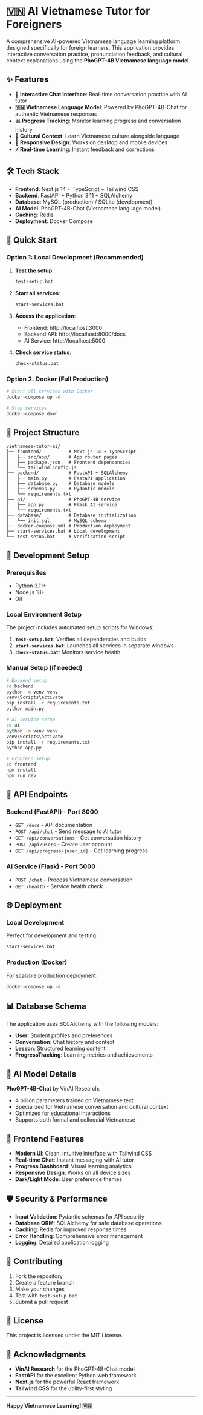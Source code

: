 # 🇻🇳 AI Vietnamese Tutor for Foreigners

A comprehensive AI-powered Vietnamese language learning platform designed specifically for foreign learners. This application provides interactive conversation practice, pronunciation feedback, and cultural context explanations using the **PhoGPT-4B Vietnamese language model**.

## ✨ Features

- **🤖 Interactive Chat Interface**: Real-time conversation practice with AI tutor
- **🇻🇳 Vietnamese Language Model**: Powered by PhoGPT-4B-Chat for authentic Vietnamese responses  
- **📊 Progress Tracking**: Monitor learning progress and conversation history
- **🏮 Cultural Context**: Learn Vietnamese culture alongside language
- **📱 Responsive Design**: Works on desktop and mobile devices
- **⚡ Real-time Learning**: Instant feedback and corrections

## 🛠️ Tech Stack

- **Frontend**: Next.js 14 + TypeScript + Tailwind CSS
- **Backend**: FastAPI + Python 3.11 + SQLAlchemy
- **Database**: MySQL (production) / SQLite (development)
- **AI Model**: PhoGPT-4B-Chat (Vietnamese language model)
- **Caching**: Redis
- **Deployment**: Docker Compose

## 🚀 Quick Start

### Option 1: Local Development (Recommended)

1. **Test the setup**:
   ```bash
   test-setup.bat
   ```

2. **Start all services**:
   ```bash
   start-services.bat
   ```

3. **Access the application**:
   - Frontend: http://localhost:3000
   - Backend API: http://localhost:8000/docs
   - AI Service: http://localhost:5000

4. **Check service status**:
   ```bash
   check-status.bat
   ```

### Option 2: Docker (Full Production)

```bash
# Start all services with Docker
docker-compose up -d

# Stop services
docker-compose down
```

## 📁 Project Structure

```
vietnamese-tutor-ai/
├── frontend/          # Next.js 14 + TypeScript
│   ├── src/app/       # App router pages
│   ├── package.json   # Frontend dependencies
│   └── tailwind.config.js
├── backend/           # FastAPI + SQLAlchemy
│   ├── main.py        # FastAPI application
│   ├── database.py    # Database models
│   ├── schemas.py     # Pydantic models
│   └── requirements.txt
├── ai/                # PhoGPT-4B service
│   ├── app.py         # Flask AI service
│   └── requirements.txt
├── database/          # Database initialization
│   └── init.sql       # MySQL schema
├── docker-compose.yml # Production deployment
├── start-services.bat # Local development
└── test-setup.bat     # Verification script
```

## 🔧 Development Setup

### Prerequisites
- Python 3.11+
- Node.js 18+
- Git

### Local Environment Setup

The project includes automated setup scripts for Windows:

1. **`test-setup.bat`**: Verifies all dependencies and builds
2. **`start-services.bat`**: Launches all services in separate windows
3. **`check-status.bat`**: Monitors service health

### Manual Setup (if needed)

```bash
# Backend setup
cd backend
python -m venv venv
venv\Scripts\activate
pip install -r requirements.txt
python main.py

# AI service setup
cd ai
python -m venv venv
venv\Scripts\activate
pip install -r requirements.txt
python app.py

# Frontend setup
cd frontend
npm install
npm run dev
```

## 🎯 API Endpoints

### Backend (FastAPI) - Port 8000
- `GET /docs` - API documentation
- `POST /api/chat` - Send message to AI tutor
- `GET /api/conversations` - Get conversation history
- `POST /api/users` - Create user account
- `GET /api/progress/{user_id}` - Get learning progress

### AI Service (Flask) - Port 5000
- `POST /chat` - Process Vietnamese conversation
- `GET /health` - Service health check

## 🌐 Deployment

### Local Development
Perfect for development and testing:
```bash
start-services.bat
```

### Production (Docker)
For scalable production deployment:
```bash
docker-compose up -d
```

## 📊 Database Schema

The application uses SQLAlchemy with the following models:
- **User**: Student profiles and preferences
- **Conversation**: Chat history and context
- **Lesson**: Structured learning content
- **ProgressTracking**: Learning metrics and achievements

## 🤖 AI Model Details

**PhoGPT-4B-Chat** by VinAI Research:
- 4 billion parameters trained on Vietnamese text
- Specialized for Vietnamese conversation and cultural context
- Optimized for educational interactions
- Supports both formal and colloquial Vietnamese

## 🎨 Frontend Features

- **Modern UI**: Clean, intuitive interface with Tailwind CSS
- **Real-time Chat**: Instant messaging with AI tutor
- **Progress Dashboard**: Visual learning analytics
- **Responsive Design**: Works on all device sizes
- **Dark/Light Mode**: User preference themes

## 🛡️ Security & Performance

- **Input Validation**: Pydantic schemas for API security
- **Database ORM**: SQLAlchemy for safe database operations
- **Caching**: Redis for improved response times
- **Error Handling**: Comprehensive error management
- **Logging**: Detailed application logging

## 🤝 Contributing

1. Fork the repository
2. Create a feature branch
3. Make your changes
4. Test with `test-setup.bat`
5. Submit a pull request

## 📝 License

This project is licensed under the MIT License.

## 🙏 Acknowledgments

- **VinAI Research** for the PhoGPT-4B-Chat model
- **FastAPI** for the excellent Python web framework
- **Next.js** for the powerful React framework
- **Tailwind CSS** for the utility-first styling

---

**Happy Vietnamese Learning! 🇻🇳**